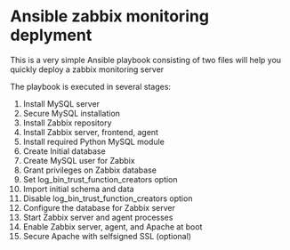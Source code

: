 # Ansible zabbix monitoring deplyment
This is a very simple Ansible playbook consisting of two files 
will help you quickly deploy a zabbix monitoring server

The playbook is executed in several stages:

1) Install MySQL server
2) Secure MySQL installation
3) Install Zabbix repository
4) Install Zabbix server, frontend, agent
5) Install required Python MySQL module
6) Create Initial database
7) Create MySQL user for Zabbix
8) Grant privileges on Zabbix database
9) Set log_bin_trust_function_creators option
10) Import initial schema and data
11) Disable log_bin_trust_function_creators option
12) Configure the database for Zabbix server
13) Start Zabbix server and agent processes
14) Enable Zabbix server, agent, and Apache at boot
15) Secure Apache with selfsigned SSL (optional)
